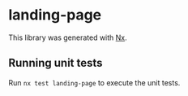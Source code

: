 # landing-page

This library was generated with [Nx](https://nx.dev).

## Running unit tests

Run `nx test landing-page` to execute the unit tests.

